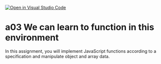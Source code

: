 [![Open in Visual Studio Code](https://classroom.github.com/assets/open-in-vscode-f059dc9a6f8d3a56e377f745f24479a46679e63a5d9fe6f495e02850cd0d8118.svg)](https://classroom.github.com/online_ide?assignment_repo_id=6462505&assignment_repo_type=AssignmentRepo)
# a03 We can learn to function in this environment
In this assignment, you will implement JavaScript functions according to a specification and manipulate object and array data.
